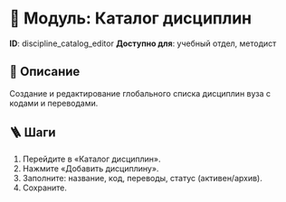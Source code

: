 # 📘 Модуль: Каталог дисциплин
**ID**: discipline_catalog_editor
**Доступно для**: учебный отдел, методист

## 📝 Описание
Создание и редактирование глобального списка дисциплин вуза с кодами и переводами.

## 🪜 Шаги
1. Перейдите в «Каталог дисциплин».
2. Нажмите «Добавить дисциплину».
3. Заполните: название, код, переводы, статус (активен/архив).
4. Сохраните.
